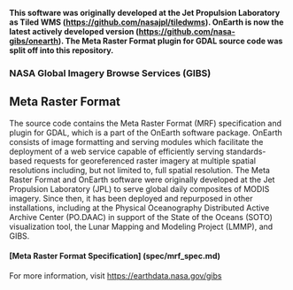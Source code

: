 **This software was originally developed at the Jet Propulsion Laboratory as Tiled WMS (https://github.com/nasajpl/tiledwms).  OnEarth is now the latest actively developed version (https://github.com/nasa-gibs/onearth).  The Meta Raster Format plugin for GDAL source code was split off into this repository.**

### NASA Global Imagery Browse Services (GIBS)
## Meta Raster Format

The source code contains the Meta Raster Format (MRF) specification and plugin for GDAL, which is a part of the OnEarth software package.  OnEarth consists of image formatting and serving modules which facilitate the deployment of a web service capable of efficiently serving standards-based requests for georeferenced raster imagery at multiple spatial resolutions including, but not limited to, full spatial resolution.  The Meta Raster Format and OnEarth software were originally developed at the Jet Propulsion Laboratory (JPL) to serve global daily composites of MODIS imagery.  Since then, it has been deployed and repurposed in other installations, including at the Physical Oceanography Distributed Active Archive Center (PO.DAAC) in support of the State of the Oceans (SOTO) visualization tool, the Lunar Mapping and Modeling Project (LMMP), and GIBS.

#### [Meta Raster Format Specification] (spec/mrf_spec.md)

For more information, visit https://earthdata.nasa.gov/gibs
